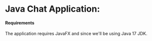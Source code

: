 # Java Chat Application:

#### Requirements
The application requires JavaFX and since we'll be using Java 17 JDK.